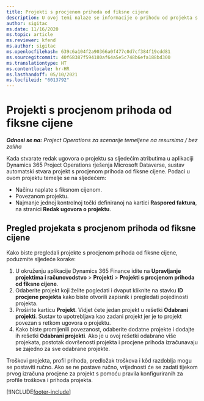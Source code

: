 ```yaml
---
title: Projekti s procjenom prihoda od fiksne cijene
description: U ovoj temi nalaze se informacije o prihodu od projekta s fiksnom cijenom.
author: sigitac
ms.date: 11/16/2020
ms.topic: article
ms.reviewer: kfend
ms.author: sigitac
ms.openlocfilehash: 639c6a104f2a90366a0f477c0d7cf384f19cdd81
ms.sourcegitcommit: 40f68387f594180af64a5e5c748b6efa188bd300
ms.translationtype: HT
ms.contentlocale: hr-HR
ms.lasthandoff: 05/10/2021
ms.locfileid: "6013792"
---
```

# <a name="fixed-price-revenue-estimate-projects"></a>Projekti s procjenom prihoda od fiksne cijene 

_**Odnosi se na:** Project Operations za scenarije temeljene na resursima / bez zaliha_

Kada stvarate redak ugovora o projektu sa sljedećim atributima u aplikaciji Dynamics 365 Project Operations rješenja Microsoft Dataverse, sustav automatski stvara projekt s procjenom prihoda od fiksne cijene. Podaci u ovom projektu temelje se na sljedećem:

  - Načinu naplate s fiksnom cijenom.
  - Povezanom projektu.
  - Najmanje jednoj kontrolnoj točki definiranoj na kartici **Raspored faktura**, na stranici **Redak ugovora o projektu**.

## <a name="review-fixed-price-revenue-estimates-projects"></a>Pregled projekata s procjenom prihoda od fiksne cijene
Kako biste pregledali projekte s procjenom prihoda od fiksne cijene, poduzmite sljedeće korake:

1. U okruženju aplikacije Dynamics 365 Finance idite na **Upravljanje projektima i računovodstvo** > **Projekti** > **Projekti s procjenom prihoda od fiksne cijene**.
2. Odaberite projekt koji želite pogledati i dvaput kliknite na stavku **ID procjene projekta** kako biste otvorili zapisnik i pregledati pojedinosti projekta.
3. Proširite karticu **Projekt**. Vidjet ćete jedan projekt u rešetki **Odabrani projekti**. Sustav to upotrebljava kao zadani projekt jer je to projekt povezan s retkom ugovora o projektu. 
4. Kako biste promijenili povezanost, odaberite dodatne projekte i dodajte ih rešetki **Odabrani projekti**. Ako je u ovoj rešetki odabrano više projekata, postotak dovršenosti projekta i procjene prihoda izračunavaju se zajedno za sve odabrane projekte.

  Troškovi projekta, profil prihoda, predložak troškova i kôd razdoblja mogu se postaviti ručno. Ako se ne postave ručno, vrijednosti će se zadati tijekom prvog izračuna procjene za projekt s pomoću pravila konfiguriranih za profile troškova i prihoda projekta.



[!INCLUDE[footer-include](../includes/footer-banner.md)]
